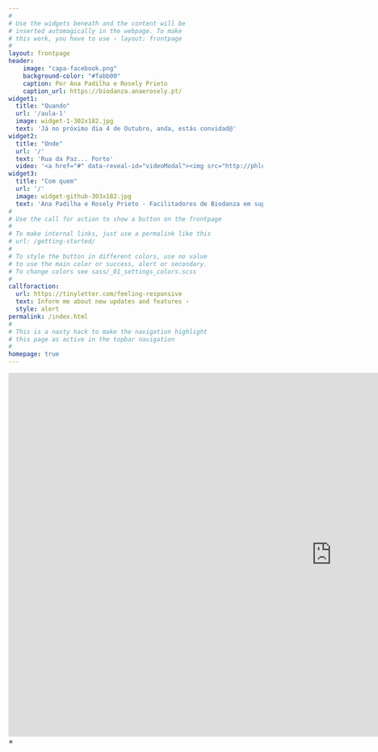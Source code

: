 ```yaml
---
#
# Use the widgets beneath and the content will be
# inserted automagically in the webpage. To make
# this work, you have to use › layout: frontpage
#
layout: frontpage
header:
    image: "capa-facebook.png"
    background-color: "#fabb00"
    caption: Por Ana Padilha e Rosely Prieto
    caption_url: https://biodanza.anaerosely.pt/
widget1:
  title: "Quando"
  url: '/aula-1'
  image: widget-1-302x182.jpg
  text: 'Já no próximo dia 4 de Outubro, anda, estás convidad@'
widget2:
  title: "Onde"
  url: '/'
  text: 'Rua da Paz... Porto'
  video: '<a href="#" data-reveal-id="videoModal"><img src="http://phlow.github.io/feeling-responsive/images/start-video-feeling-responsive-302x182.jpg" width="302" height="182" alt=""/></a>'
widget3:
  title: "Com quem"
  url: '/'
  image: widget-github-303x182.jpg
  text: 'Ana Padilha e Rosely Prieto - Facilitadores de Biodanza em supervisão'
#
# Use the call for action to show a button on the frontpage
#
# To make internal links, just use a permalink like this
# url: /getting-started/
#
# To style the button in different colors, use no value
# to use the main color or success, alert or secondary.
# To change colors see sass/_01_settings_colors.scss
#
callforaction:
  url: https://tinyletter.com/feeling-responsive
  text: Inform me about new updates and features ›
  style: alert
permalink: /index.html
#
# This is a nasty hack to make the navigation highlight
# this page as active in the topbar navigation
#
homepage: true
---
```


<div id="videoModal" class="reveal-modal large" data-reveal="">
  <div class="flex-video widescreen vimeo" style="display: block;">
    <iframe width="1280" height="720" src="https://www.youtube.com/watch?v=XYDZTj2J9Z0" frameborder="0" allowfullscreen></iframe>
  </div>
  <a class="close-reveal-modal">&#215;</a>
</div>
